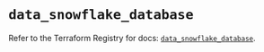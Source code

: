 # `data_snowflake_database`

Refer to the Terraform Registry for docs: [`data_snowflake_database`](https://registry.terraform.io/providers/snowflake-labs/snowflake/0.91.0/docs/data-sources/database).
